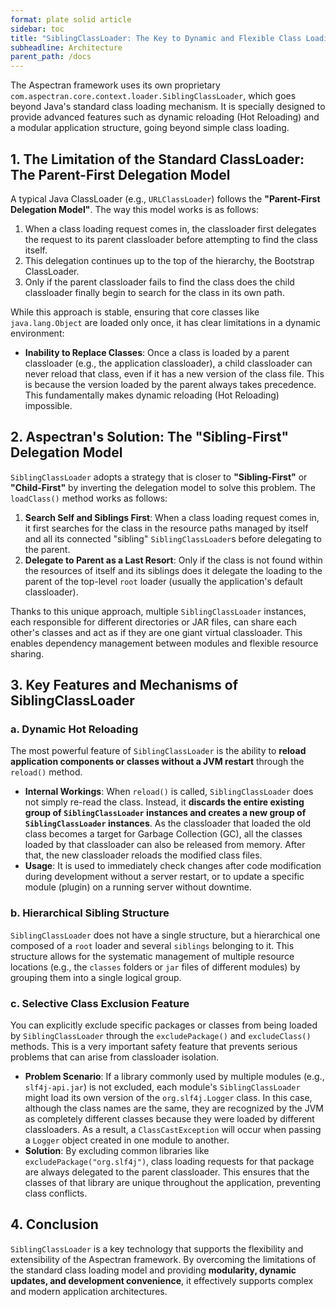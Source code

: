 ```yaml
---
format: plate solid article
sidebar: toc
title: "SiblingClassLoader: The Key to Dynamic and Flexible Class Loading"
subheadline: Architecture
parent_path: /docs
---
```


The Aspectran framework uses its own proprietary `com.aspectran.core.context.loader.SiblingClassLoader`, which goes beyond Java's standard class loading mechanism. It is specially designed to provide advanced features such as dynamic reloading (Hot Reloading) and a modular application structure, going beyond simple class loading.

## 1. The Limitation of the Standard ClassLoader: The Parent-First Delegation Model

A typical Java ClassLoader (e.g., `URLClassLoader`) follows the **"Parent-First Delegation Model"**. The way this model works is as follows:

1.  When a class loading request comes in, the classloader first delegates the request to its parent classloader before attempting to find the class itself.
2.  This delegation continues up to the top of the hierarchy, the Bootstrap ClassLoader.
3.  Only if the parent classloader fails to find the class does the child classloader finally begin to search for the class in its own path.

While this approach is stable, ensuring that core classes like `java.lang.Object` are loaded only once, it has clear limitations in a dynamic environment:

-   **Inability to Replace Classes**: Once a class is loaded by a parent classloader (e.g., the application classloader), a child classloader can never reload that class, even if it has a new version of the class file. This is because the version loaded by the parent always takes precedence. This fundamentally makes dynamic reloading (Hot Reloading) impossible.

## 2. Aspectran's Solution: The "Sibling-First" Delegation Model

`SiblingClassLoader` adopts a strategy that is closer to **"Sibling-First"** or **"Child-First"** by inverting the delegation model to solve this problem. The `loadClass()` method works as follows:

1.  **Search Self and Siblings First**: When a class loading request comes in, it first searches for the class in the resource paths managed by itself and all its connected "sibling" `SiblingClassLoader`s before delegating to the parent.
2.  **Delegate to Parent as a Last Resort**: Only if the class is not found within the resources of itself and its siblings does it delegate the loading to the parent of the top-level `root` loader (usually the application's default classloader).

Thanks to this unique approach, multiple `SiblingClassLoader` instances, each responsible for different directories or JAR files, can share each other's classes and act as if they are one giant virtual classloader. This enables dependency management between modules and flexible resource sharing.

## 3. Key Features and Mechanisms of SiblingClassLoader

### a. Dynamic Hot Reloading

The most powerful feature of `SiblingClassLoader` is the ability to **reload application components or classes without a JVM restart** through the `reload()` method.

-   **Internal Workings**: When `reload()` is called, `SiblingClassLoader` does not simply re-read the class. Instead, it **discards the entire existing group of `SiblingClassLoader` instances and creates a new group of `SiblingClassLoader` instances**. As the classloader that loaded the old class becomes a target for Garbage Collection (GC), all the classes loaded by that classloader can also be released from memory. After that, the new classloader reloads the modified class files.
-   **Usage**: It is used to immediately check changes after code modification during development without a server restart, or to update a specific module (plugin) on a running server without downtime.

### b. Hierarchical Sibling Structure

`SiblingClassLoader` does not have a single structure, but a hierarchical one composed of a `root` loader and several `siblings` belonging to it. This structure allows for the systematic management of multiple resource locations (e.g., the `classes` folders or `jar` files of different modules) by grouping them into a single logical group.

### c. Selective Class Exclusion Feature

You can explicitly exclude specific packages or classes from being loaded by `SiblingClassLoader` through the `excludePackage()` and `excludeClass()` methods. This is a very important safety feature that prevents serious problems that can arise from classloader isolation.

-   **Problem Scenario**: If a library commonly used by multiple modules (e.g., `slf4j-api.jar`) is not excluded, each module's `SiblingClassLoader` might load its own version of the `org.slf4j.Logger` class. In this case, although the class names are the same, they are recognized by the JVM as completely different classes because they were loaded by different classloaders. As a result, a `ClassCastException` will occur when passing a `Logger` object created in one module to another.
-   **Solution**: By excluding common libraries like `excludePackage("org.slf4j")`, class loading requests for that package are always delegated to the parent classloader. This ensures that the classes of that library are unique throughout the application, preventing class conflicts.

## 4. Conclusion

`SiblingClassLoader` is a key technology that supports the flexibility and extensibility of the Aspectran framework. By overcoming the limitations of the standard class loading model and providing **modularity, dynamic updates, and development convenience**, it effectively supports complex and modern application architectures.
